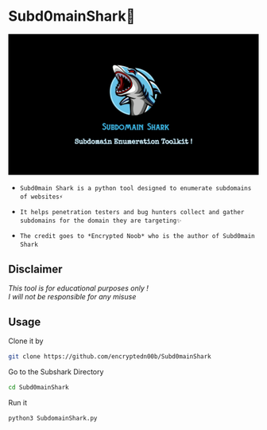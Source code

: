 # Subd0mainShark🦈
<img src="Shark.jpg"><br>
* `Subd0main Shark is a python tool designed to enumerate subdomains of websites⚡`

* `It helps penetration testers and bug hunters collect and gather subdomains for the domain they are targeting✨`

* `The credit goes to *Encrypted Noob* who is the author of Subd0main Shark`

## Disclaimer
*This tool is for educational purposes only !*<br />
_I will not be responsible for any misuse_

## Usage
Clone it by
```bash
git clone https://github.com/encryptedn00b/Subd0mainShark
```
Go to the Subshark Directory
```bash
cd Subd0mainShark
```
Run it
```bash
python3 SubdomainShark.py
```
